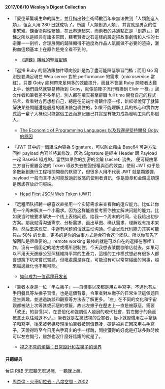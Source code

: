 #### 2017/08/10 Wesley’s Digest Collection

- 『愛德華驚嘆生命的誕生，並且指出鍊金術師數百年來無法做到「人類創造人類」，但女人用 280 日就成功了。所謂「人類創造人類」，其實就是男女的性事繁殖。鍊金術與性繁殖，在此串連起來，而兩者的共通點正是「創造」。』鋼鍊之所以是經典有諸多原因，藉著賢者之石這樣的設定把故事劇情和人性的七宗罪一一剖析，合理展開的鋪陳顯得不過度為作品人氣而做不必要的渲染，灑狗血這類基本上在原作是完全看不到的。
  - [《鋼鍊》隱藏的聖經密碼](http://corrupttheyouth.net/2017/01/12/%E3%80%8A%E9%8B%BC%E9%8D%8A%E3%80%8B%E9%9A%B1%E8%97%8F%E7%9A%84%E8%81%96%E7%B6%93%E5%AF%86%E7%A2%BC/)
  
- 『選擇 Ruby 的語法跟物件導向設計是為了盡可能降低學習門檻；而用 Go 寫則是要滿足現在 Web server 對於 performance 的需求（microservice 當紅）。只要 Goby 能夠帶來足夠多的效能提升，而且不會讓 Ruby 開發者太難上手，他們自然就容易轉換到 Goby，就像前陣子流行轉換到 Elixir 一樣。』該文作者和筆者差不多年紀，別人都在飛天甚至辭職 full time 開發自己的程式語言，看看對方再想想自己，總是在前端忙得跟什麼一樣，新框架說穿了就算解決某些問題還是層層的語法糖包裹住的，如果不能理解工具的核心和實作方式這一輩子大概也只能當個工匠而忘記自己其實是有能力成為發明工具的那個人。
  - [The Economic of Programming Languages 以及我還是堅持開發 Goby 的原因](https://medium.com/@st0012/the-economic-of-programming-languages-76dbd8b63310)
  
- 『JWT 其中的一個組成內容為 Signature，可以防止藉由 Base64 可逆方法回推 payload 內容並將其修改。因為 Signature 是經由 Header 跟 Payload 一起 Base64 組成的。當然如果你的加密的金鑰 (secret) 流失， 便可經由第三方自行重置合法的 Token 導致失去驗證授權與否的效益』使用 JWT 似乎是多數新創進行工程相關開發的默契了，但很多人用不代表 JWT 就是顆銀彈，payload 一般而言不太可能放過於敏感的使用者資訊，像是簽章和金鑰這類還是應該存放於伺服端。
  - [Head First JSON Web Token (JWT)](https://kylinyu.win/head-first-json-web-token-jwt/)
  
- 『远程团队招聘一般喜欢直接用一个实际需求来查看你的适应能力。比如让你用一个周末解决一个小需求。因为这样能直接考察你独立解决问题的能力。比如我当时被要求解决一个线上表格问题。给我一个周末的时间，让我给出初步方案。那我就得沟通需求、分析需求、画出草图、确认需求、理解现有技术架构，然后去实现它，中途有问题的话就主动沟通。你会发现代码能力其实可能只占 50% 的比重，更多的是你的做事方式适合符合这个团队。所以你预先了解团队是很重要的。』remote working 最棒的就是可以自在的選擇在哪裡工作，沒有一個固定的地方或場所限制住，今天我想去某間咖啡店就去，如果可以不用天天進辦公室照樣維持平常的生產力，這樣的工作模式想必有很多人都會想跳下坑來嘗試嘗試，但壞處還是存在，可能沒有可以常常碰面的同事，越來越邊緣化也不無可能。
  - [如何成为一位远程开发者](http://gitbook.cn/books/5952f77b94b141525e125cba/index.html)


- 『筆者本身是一位「半左撇子」──自懂事以來都是用右手寫字，不過也有左手用餐具等左撇子習慣。也是這個背景，令筆者對左撇子的日常生活這個題目産生興趣，並透過訪談和觀察等方法去了解更多。「左」在不同的文化和宇宙觀都被貼上次等甚或邪惡的標籤，故此左撇子在歷史上一直是被厭惡，需要「改正」的習慣[4]。在世俗化和強調個人發展的現代社會，對左撇子的負面概念比以往減退不少。』筆者就是左撇歧視的受害者，從小就習慣用左手拿筷子和寫字，後來被老媽發現後怕筆者被同儕霸凌，硬是被糾正回來用右手寫子，天曉得時至今日用右手寫出的字一樣醜，間接獲得的好處是打球多數時候可以左右開弓，雖然也沒什麼好炫耀的就是了。
  - [視之不見的煩惱：日常設計和左撇子的世界](https://sobooks.tw/right-hand-left-hand/)





#### 只聽經典
台語 R&B 怎麼聽怎麼過癮，一聽就上癮。
- [周杰倫 - 火車叨位去 - 八度空間 - 2002](https://www.youtube.com/watch?v=K5qKpFLWaoA)